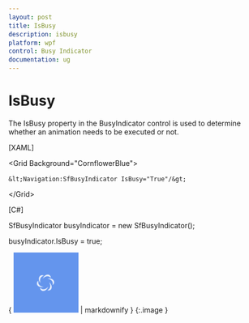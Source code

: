 ```yaml
---
layout: post
title: IsBusy
description: isbusy
platform: wpf
control: Busy Indicator
documentation: ug
---
```


# IsBusy

The IsBusy property in the BusyIndicator control is used to determine whether an animation needs to be executed or not.

[XAML]



&lt;Grid Background="CornflowerBlue"&gt;

    &lt;Navigation:SfBusyIndicator IsBusy="True"/&gt;

&lt;/Grid&gt;



[C#]



SfBusyIndicator busyIndicator = new SfBusyIndicator();

busyIndicator.IsBusy = true;





{ ![C:/Users/ApoorvahR/Desktop/1.png](IsBusy_images/IsBusy_img1.png) | markdownify }
{:.image }





